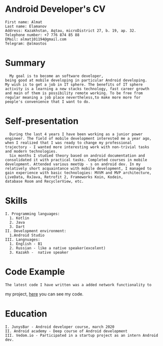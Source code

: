 # Android Developer's CV

    First name: Almat
    Last name: Elamanov
    Address: Kazakhstan, Aqtau, microDistrict 27, b. 19, ap. 32.
    Telephone number: +7 776 874 85 88
    EMail: almat101194@gmail.com
    Telegram: @almastos

# Summary

      My goal is to become an software developer, 
    being good at mobile developing in particular Android developing.
    My wish is to get a job in IT sphere. The benefits of IT sphere 
    activity is a learning a new stacks technology, fast career growth 
    and main of them is possibility remote working. To be free from 
    regular meaning a job place nevertheless,to make more more for
    people's convenience that I want to do. 

# Self-presentation

      During the last 4 years I have been working as a junior power 
    engineer. The field of mobile development interested me a year ago, 
    when I realized that I was ready to change my professional 
    trajectory - I wanted more interesting work with non-trivial tasks 
    and modern technologies.
      Six months I studied theory based on android documentation and 
    consolidated it with practical tasks. Completed courses in mobile 
    development. Attended various meetUp - s on android dev. In my 
    relatively short acquaintance with mobile development, I managed to
    gain experience with basic technologies: MVVM and MVP architecture, 
    LiveData, RxJava, Retrofit 2, Frameworks Koin, Kodein, 
    database Room and RecyclerView, etc.

# Skills

    I. Programming languages:
      1. Kotlin
      2. Java
      3. Dart
    II. Development environment:
      1.Android Studio
    III. Langnuages:
      1. English - B1
      2. Russian - like a native speaker(excelent)
      3. Kazakh -  native speaker
# Code Example
    The latest code I have written was a added network functionality to  
   my project, [here](https://github.com/almat101194/cinema-project/tree/hw7_networking/app/src/main/java/com/vedom/cinema) you can see my code.
# Education
    I. JunysBar - Android developer course, march 2020
    II. Android academy - Deep course of Android development
    III. Vedom.io - Participated in a startup project as an intern Android dev.

